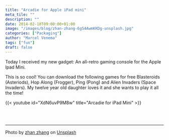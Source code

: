 ```yaml
---
title: "Arcadie for Apple iPad mini"
meta_tile: ""
description: ""
date: 2014-02-18T09:00:00+01:00
image: "/images/blog/zhan-zhang-6gS4AwmKKDg-unsplash.jpg"
categories: ["Packaging"]
author: "Marcel Venema" 
tags: ["fun"]
draft: false
---
```


Today I received my new gadget: An all-retro gaming console for the Apple Ipad Mini. 

This is so cool! You can download the following games for free Blasteroids (Asteriods), Hop Along (Frogger), Ping (Pong) and Alien Invaders (Space Invaders). My twelve year old daughter loves it and she wants to play it all the time!

{{< youtube id="XdN6uvP9M8w" title="Arcadie for iPad Mini" >}}

&nbsp;  
&nbsp;  

---

Photo by <a href="https://unsplash.com/@pllnt?utm_content=creditCopyText&utm_medium=referral&utm_source=unsplash">zhan zhang</a> on <a href="https://unsplash.com/photos/arcade-machine-lot-6gS4AwmKKDg?utm_content=creditCopyText&utm_medium=referral&utm_source=unsplash">Unsplash</a>

&nbsp;
